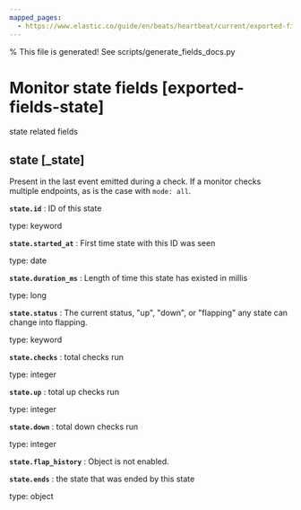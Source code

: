 ```yaml
---
mapped_pages:
  - https://www.elastic.co/guide/en/beats/heartbeat/current/exported-fields-state.html
---
```


% This file is generated! See scripts/generate_fields_docs.py

# Monitor state fields [exported-fields-state]

state related fields

## state [_state]

Present in the last event emitted during a check. If a monitor checks multiple endpoints, as is the case with `mode: all`.

**`state.id`**
:   ID of this state

type: keyword


**`state.started_at`**
:   First time state with this ID was seen

type: date


**`state.duration_ms`**
:   Length of time this state has existed in millis

type: long


**`state.status`**
:   The current status, "up", "down", or "flapping" any state can change into flapping.

type: keyword


**`state.checks`**
:   total checks run

type: integer


**`state.up`**
:   total up checks run

type: integer


**`state.down`**
:   total down checks run

type: integer


**`state.flap_history`**
:   Object is not enabled.


**`state.ends`**
:   the state that was ended by this state

type: object


